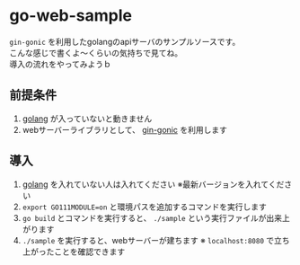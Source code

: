 # go-web-sample
`gin-gonic`
を利用したgolangのapiサーバのサンプルソースです。  
こんな感じで書くよ〜くらいの気持ちで見てね。  
導入の流れをやってみようｂ

## 前提条件
1. [golang](https://golang.org/)
が入っていないと動きません
1. webサーバーライブラリとして、
[gin-gonic](https://github.com/gin-gonic/gin)
を利用します

## 導入
1. [golang](https://golang.org/)
を入れていない人は入れてください
※最新バージョンを入れてください
1. `export GO111MODULE=on`
と環境パスを追加するコマンドを実行します
1. `go build` とコマンドを実行すると、
`./sample` という実行ファイルが出来上がります
1. `./sample` を実行すると、webサーバーが建ちます
※ `localhost:8080` で立ち上がったことを確認できます
